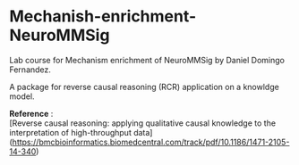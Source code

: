 # Mechanish-enrichment-NeuroMMSig
Lab course for Mechanism enrichment of NeuroMMSig by Daniel Domingo Fernandez.

A package for reverse causal reasoning (RCR) application on a knowldge model.

**Reference** : <br>
[Reverse causal reasoning: applying qualitative
causal knowledge to the interpretation of
high-throughput data] (https://bmcbioinformatics.biomedcentral.com/track/pdf/10.1186/1471-2105-14-340)  